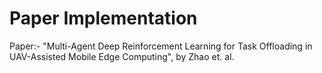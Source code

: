 # Paper Implementation
Paper:- "Multi-Agent Deep Reinforcement Learning for Task Offloading in UAV-Assisted Mobile Edge Computing", by Zhao et. al.
